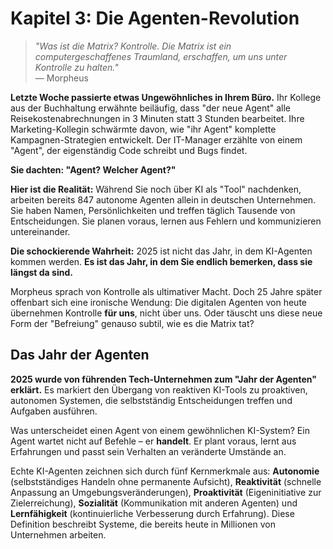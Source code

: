 # Kapitel 3: Die Agenten-Revolution

> *"Was ist die Matrix? Kontrolle. Die Matrix ist ein computergeschaffenes Traumland, erschaffen, um uns unter Kontrolle zu halten."*  
> — Morpheus

**Letzte Woche passierte etwas Ungewöhnliches in Ihrem Büro.** Ihr Kollege aus der Buchhaltung erwähnte beiläufig, dass "der neue Agent" alle Reisekostenabrechnungen in 3 Minuten statt 3 Stunden bearbeitet. Ihre Marketing-Kollegin schwärmte davon, wie "ihr Agent" komplette Kampagnen-Strategien entwickelt. Der IT-Manager erzählte von einem "Agent", der eigenständig Code schreibt und Bugs findet.

**Sie dachten: "Agent? Welcher Agent?"**

**Hier ist die Realität:** Während Sie noch über KI als "Tool" nachdenken, arbeiten bereits 847 autonome Agenten allein in deutschen Unternehmen. Sie haben Namen, Persönlichkeiten und treffen täglich Tausende von Entscheidungen. Sie planen voraus, lernen aus Fehlern und kommunizieren untereinander.

**Die schockierende Wahrheit:** 2025 ist nicht das Jahr, in dem KI-Agenten kommen werden. **Es ist das Jahr, in dem Sie endlich bemerken, dass sie längst da sind.**

Morpheus sprach von Kontrolle als ultimativer Macht. Doch 25 Jahre später offenbart sich eine ironische Wendung: Die digitalen Agenten von heute übernehmen Kontrolle **für uns**, nicht über uns. Oder täuscht uns diese neue Form der "Befreiung" genauso subtil, wie es die Matrix tat?

## Das Jahr der Agenten

**2025 wurde von führenden Tech-Unternehmen zum "Jahr der Agenten" erklärt.** Es markiert den Übergang von reaktiven KI-Tools zu proaktiven, autonomen Systemen, die selbstständig Entscheidungen treffen und Aufgaben ausführen.

Was unterscheidet einen Agent von einem gewöhnlichen KI-System? Ein Agent wartet nicht auf Befehle – er **handelt**. Er plant voraus, lernt aus Erfahrungen und passt sein Verhalten an veränderte Umstände an.

Echte KI-Agenten zeichnen sich durch fünf Kernmerkmale aus: **Autonomie** (selbstständiges Handeln ohne permanente Aufsicht), **Reaktivität** (schnelle Anpassung an Umgebungsveränderungen), **Proaktivität** (Eigeninitiative zur Zielerreichung), **Sozialität** (Kommunikation mit anderen Agenten) und **Lernfähigkeit** (kontinuierliche Verbesserung durch Erfahrung). Diese Definition beschreibt Systeme, die bereits heute in Millionen von Unternehmen arbeiten.